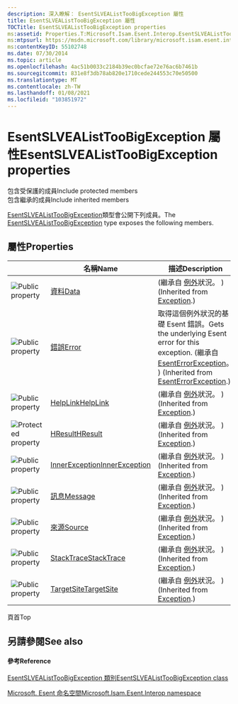 ```yaml
---
description: 深入瞭解： EsentSLVEAListTooBigException 屬性
title: EsentSLVEAListTooBigException 屬性
TOCTitle: EsentSLVEAListTooBigException properties
ms:assetid: Properties.T:Microsoft.Isam.Esent.Interop.EsentSLVEAListTooBigException
ms:mtpsurl: https://msdn.microsoft.com/library/microsoft.isam.esent.interop.esentslvealisttoobigexception_properties(v=EXCHG.10)
ms:contentKeyID: 55102748
ms.date: 07/30/2014
ms.topic: article
ms.openlocfilehash: 4ac51b0033c2184b39ec0bcfae72e76ac6b7461b
ms.sourcegitcommit: 831e8f3db78ab820e1710cede244553c70e50500
ms.translationtype: MT
ms.contentlocale: zh-TW
ms.lasthandoff: 01/08/2021
ms.locfileid: "103851972"
---
```

# <a name="esentslvealisttoobigexception-properties"></a><span data-ttu-id="9b245-103">EsentSLVEAListTooBigException 屬性</span><span class="sxs-lookup"><span data-stu-id="9b245-103">EsentSLVEAListTooBigException properties</span></span>

<span data-ttu-id="9b245-104">包含受保護的成員</span><span class="sxs-lookup"><span data-stu-id="9b245-104">Include protected members</span></span>  
<span data-ttu-id="9b245-105">包含繼承的成員</span><span class="sxs-lookup"><span data-stu-id="9b245-105">Include inherited members</span></span>  

<span data-ttu-id="9b245-106">[EsentSLVEAListTooBigException](./esentslvealisttoobigexception-class.md)類型會公開下列成員。</span><span class="sxs-lookup"><span data-stu-id="9b245-106">The [EsentSLVEAListTooBigException](./esentslvealisttoobigexception-class.md) type exposes the following members.</span></span>

## <a name="properties"></a><span data-ttu-id="9b245-107">屬性</span><span class="sxs-lookup"><span data-stu-id="9b245-107">Properties</span></span>

<table>
<thead>
<tr class="header">
<th> </th>
<th><span data-ttu-id="9b245-108">名稱</span><span class="sxs-lookup"><span data-stu-id="9b245-108">Name</span></span></th>
<th><span data-ttu-id="9b245-109">描述</span><span class="sxs-lookup"><span data-stu-id="9b245-109">Description</span></span></th>
</tr>
</thead>
<tbody>
<tr class="odd">
<td><img src="../images/dn292128.pubproperty(exchg.10).gif" title="公用屬性" alt="Public property" /></td>
<td><span data-ttu-id="9b245-111"><a href="/dotnet/api/system.exception.data#System_Exception_Data">資料</a></span><span class="sxs-lookup"><span data-stu-id="9b245-111"><a href="/dotnet/api/system.exception.data#System_Exception_Data">Data</a></span></span></td>
<td><span data-ttu-id="9b245-112"> (繼承自 <a href="/dotnet/api/system.exception">例外</a>狀況。 ) </span><span class="sxs-lookup"><span data-stu-id="9b245-112">(Inherited from <a href="/dotnet/api/system.exception">Exception</a>.)</span></span></td>
</tr>
<tr class="even">
<td><img src="../images/dn292128.pubproperty(exchg.10).gif" title="公用屬性" alt="Public property" /></td>
<td><span data-ttu-id="9b245-114"><a href="dn274313(v=exchg.10).md">錯誤</a></span><span class="sxs-lookup"><span data-stu-id="9b245-114"><a href="dn274313(v=exchg.10).md">Error</a></span></span></td>
<td><span data-ttu-id="9b245-115">取得這個例外狀況的基礎 Esent 錯誤。</span><span class="sxs-lookup"><span data-stu-id="9b245-115">Gets the underlying Esent error for this exception.</span></span> <span data-ttu-id="9b245-116"> (繼承自 <a href="dn274314(v=exchg.10).md">EsentErrorException</a>。 ) </span><span class="sxs-lookup"><span data-stu-id="9b245-116">(Inherited from <a href="dn274314(v=exchg.10).md">EsentErrorException</a>.)</span></span></td>
</tr>
<tr class="odd">
<td><img src="../images/dn292128.pubproperty(exchg.10).gif" title="公用屬性" alt="Public property" /></td>
<td><span data-ttu-id="9b245-118"><a href="/dotnet/api/system.exception.helplink#System_Exception_HelpLink">HelpLink</a></span><span class="sxs-lookup"><span data-stu-id="9b245-118"><a href="/dotnet/api/system.exception.helplink#System_Exception_HelpLink">HelpLink</a></span></span></td>
<td><span data-ttu-id="9b245-119"> (繼承自 <a href="/dotnet/api/system.exception">例外</a>狀況。 ) </span><span class="sxs-lookup"><span data-stu-id="9b245-119">(Inherited from <a href="/dotnet/api/system.exception">Exception</a>.)</span></span></td>
</tr>
<tr class="even">
<td><img src="../images/dn292128.protproperty(exchg.10).gif" title="受保護的屬性" alt="Protected property" /></td>
<td><span data-ttu-id="9b245-121"><a href="/dotnet/api/system.exception.hresult#System_Exception_HResult">HResult</a></span><span class="sxs-lookup"><span data-stu-id="9b245-121"><a href="/dotnet/api/system.exception.hresult#System_Exception_HResult">HResult</a></span></span></td>
<td><span data-ttu-id="9b245-122"> (繼承自 <a href="/dotnet/api/system.exception">例外</a>狀況。 ) </span><span class="sxs-lookup"><span data-stu-id="9b245-122">(Inherited from <a href="/dotnet/api/system.exception">Exception</a>.)</span></span></td>
</tr>
<tr class="odd">
<td><img src="../images/dn292128.pubproperty(exchg.10).gif" title="公用屬性" alt="Public property" /></td>
<td><span data-ttu-id="9b245-124"><a href="/dotnet/api/system.exception.innerexception#System_Exception_InnerException">InnerException</a></span><span class="sxs-lookup"><span data-stu-id="9b245-124"><a href="/dotnet/api/system.exception.innerexception#System_Exception_InnerException">InnerException</a></span></span></td>
<td><span data-ttu-id="9b245-125"> (繼承自 <a href="/dotnet/api/system.exception">例外</a>狀況。 ) </span><span class="sxs-lookup"><span data-stu-id="9b245-125">(Inherited from <a href="/dotnet/api/system.exception">Exception</a>.)</span></span></td>
</tr>
<tr class="even">
<td><img src="../images/dn292128.pubproperty(exchg.10).gif" title="公用屬性" alt="Public property" /></td>
<td><span data-ttu-id="9b245-127"><a href="/dotnet/api/system.exception.message#System_Exception_Message">訊息</a></span><span class="sxs-lookup"><span data-stu-id="9b245-127"><a href="/dotnet/api/system.exception.message#System_Exception_Message">Message</a></span></span></td>
<td><span data-ttu-id="9b245-128"> (繼承自 <a href="/dotnet/api/system.exception">例外</a>狀況。 ) </span><span class="sxs-lookup"><span data-stu-id="9b245-128">(Inherited from <a href="/dotnet/api/system.exception">Exception</a>.)</span></span></td>
</tr>
<tr class="odd">
<td><img src="../images/dn292128.pubproperty(exchg.10).gif" title="公用屬性" alt="Public property" /></td>
<td><span data-ttu-id="9b245-130"><a href="/dotnet/api/system.exception.source#System_Exception_Source">來源</a></span><span class="sxs-lookup"><span data-stu-id="9b245-130"><a href="/dotnet/api/system.exception.source#System_Exception_Source">Source</a></span></span></td>
<td><span data-ttu-id="9b245-131"> (繼承自 <a href="/dotnet/api/system.exception">例外</a>狀況。 ) </span><span class="sxs-lookup"><span data-stu-id="9b245-131">(Inherited from <a href="/dotnet/api/system.exception">Exception</a>.)</span></span></td>
</tr>
<tr class="even">
<td><img src="../images/dn292128.pubproperty(exchg.10).gif" title="公用屬性" alt="Public property" /></td>
<td><span data-ttu-id="9b245-133"><a href="/dotnet/api/system.exception.stacktrace#System_Exception_StackTrace">StackTrace</a></span><span class="sxs-lookup"><span data-stu-id="9b245-133"><a href="/dotnet/api/system.exception.stacktrace#System_Exception_StackTrace">StackTrace</a></span></span></td>
<td><span data-ttu-id="9b245-134"> (繼承自 <a href="/dotnet/api/system.exception">例外</a>狀況。 ) </span><span class="sxs-lookup"><span data-stu-id="9b245-134">(Inherited from <a href="/dotnet/api/system.exception">Exception</a>.)</span></span></td>
</tr>
<tr class="odd">
<td><img src="../images/dn292128.pubproperty(exchg.10).gif" title="公用屬性" alt="Public property" /></td>
<td><span data-ttu-id="9b245-136"><a href="/dotnet/api/system.exception.targetsite#System_Exception_TargetSite">TargetSite</a></span><span class="sxs-lookup"><span data-stu-id="9b245-136"><a href="/dotnet/api/system.exception.targetsite#System_Exception_TargetSite">TargetSite</a></span></span></td>
<td><span data-ttu-id="9b245-137"> (繼承自 <a href="/dotnet/api/system.exception">例外</a>狀況。 ) </span><span class="sxs-lookup"><span data-stu-id="9b245-137">(Inherited from <a href="/dotnet/api/system.exception">Exception</a>.)</span></span></td>
</tr>
</tbody>
</table>


<span data-ttu-id="9b245-138">頁首</span><span class="sxs-lookup"><span data-stu-id="9b245-138">Top</span></span>

## <a name="see-also"></a><span data-ttu-id="9b245-139">另請參閱</span><span class="sxs-lookup"><span data-stu-id="9b245-139">See also</span></span>

#### <a name="reference"></a><span data-ttu-id="9b245-140">參考</span><span class="sxs-lookup"><span data-stu-id="9b245-140">Reference</span></span>

[<span data-ttu-id="9b245-141">EsentSLVEAListTooBigException 類別</span><span class="sxs-lookup"><span data-stu-id="9b245-141">EsentSLVEAListTooBigException class</span></span>](./esentslvealisttoobigexception-class.md)

[<span data-ttu-id="9b245-142">Microsoft. Esent 命名空間</span><span class="sxs-lookup"><span data-stu-id="9b245-142">Microsoft.Isam.Esent.Interop namespace</span></span>](./microsoft.isam.esent.interop-namespace.md)
